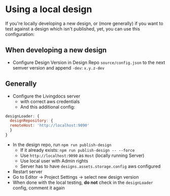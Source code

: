 # Using a local design

If you're locally developing a new design, or (more generally) if you want to test against a design which isn't published, yet, you can use this configuration:


## When developing a new design

- Configure Design Version in Design Repo `source/config.json` to the
  next semver version and append `-dev`: `x.y.z-dev`

## Generally

- Configure the Livingdocs server
  - with correct aws credentials
  - And this additional config:

```js
designLoader: {
  designRepository: {
  remoteHost: 'http://localhost:9090'
  }
}
```

- In the design repo, run `npm run publish-design`
  - If it already exists: `npm run publish-design -- --force`
  - Use `http://localhost:9090` as `Host` (locally running Server)
  - Use local user with Admin rights
  - Server has to have `designs.assets.storage.config` aws configured
- Restart server
- Go to Editor -\> Project Settings -\> select new design version
- When done with the local testing, **do not** check in the
  `designLoader` config, comment it again
